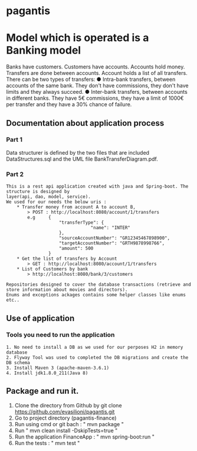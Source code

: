 # pagantis
# Model which is operated is a Banking model
 Banks have customers. Customers have accounts.
 Accounts hold money. Transfers are done between accounts. Account holds a list of all
 transfers.
There can be two types of transfers:
● Intra-bank transfers, between accounts of the same bank. They don't have commissions,
they don't have limits and they always succeed.
● Inter-bank transfers, between accounts in different banks. They have 5€ commissions,
they have a limit of 1000€ per transfer and they have a 30% chance of failure.

## Documentation about application process
### Part 1
Data structurer is defined by the two files that are included DataStructures.sql and the UML file BankTransferDiagram.pdf.

### Part 2
    This is a rest api application created with java and Spring-boot. The structure is designed by
    layer(api, dao, model, service).
    We used for our needs the below uris :
        * Transfer money from account A to account B,
            > POST : http://localhost:8080/account/1/transfers
            e.g     {
        				"transferType": {
            						"name": "INTER"
        				},
        				"sourceAccountNumber": "GR12345467898900",
        				"targetAccountNumber": "GRTH9878998766",
        				"amount": 500
    				}
        * Get the list of transfers by Account
            > GET : http://localhost:8080/account/1/transfers
        * List of Customers by bank
            > http://localhost:8080/bank/3/customers

    Repositories designed to cover the database transactions (retrieve and store information about movies and directors).
    Enums and exceptions ackages contains some helper classes like enums etc..


## Use of application
### Tools you need to run the application
    1. No need to install a DB as we used for our perposes H2 in memory database
    2. Flyway Tool was used to completed the DB migrations and create the DB schema
    3. Install Maven 3 (apache-maven-3.6.1)
    4. Install jdk1.8.0_211(Java 8)


## Package and run it.
1. Clone the directory from Github by git clone https://github.com/evasilioni/pagantis.git
2. Go to project directory (pagantis-finance)
3. Run using cmd or git bach : " mvn package "
4. Run " mvn clean install -DskipTests=true "
5. Run the application FinanceApp : " mvn spring-boot:run "
6. Run the tests : " mvn test " 


